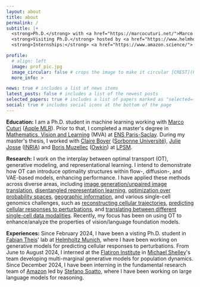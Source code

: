 ```yaml
---
layout: about
title: about
permalink: /
subtitle: |+
  <strong>Ph.D.</strong> with <a href="https://marcocuturi.net/">Marco Cuturi</a> @ <a href="https://crest.science/">CREST</a> - <a href="https://www.ensae.fr/">ENSAE</a>, <a href="https://www.ip-paris.fr/">Institut Polytechnique de Paris</a> <br>
  <strong>Visiting Ph.D.</strong> hosted by <a href="https://www.helmholtz-munich.de/en/icb/pi/fabian-theis">Fabian Theis</a> @ <a href="https://www.helmholtz-munich.de/en/icb/pi/fabian-theis">Helmholtz Munich</a>, <a href="https://www.tum.de/en/">Technical University of Munich</a> <br>
  <strong>Internships:</strong> <a href="https://www.amazon.science/"> Amazon AWS AI Lab</a>, Fundamental Research Team – <a href="https://www.simonsfoundation.org/flatiron/">Flatiron Institute</a>, <a href="https://www.simonsfoundation.org/">Simons Foundation</a>.

profile:
  # align: left
  image: prof_pic.jpg
  image_circular: false # crops the image to make it circular [CREST](https://crest.science/)-[ENSAE](https://www.ensae.fr/), [IP-Paris](https://www.ip-paris.fr/)
  more_info: >

news: true # includes a list of news items
latest_posts: false # includes a list of the newest posts
selected_papers: true # includes a list of papers marked as "selected={true}"
social: true # includes social icons at the bottom of the page
---
```


**Education:** I am a Ph.D. student in machine learning working with [Marco Cuturi](https://marcocuturi.net/) ([Apple MLR](https://machinelearning.apple.com/)). Prior to that, I completed a master's degree in [Mathematics, Vision and Learning](https://www.master-mva.com/) (MVA) at [ENS Paris-Saclay](https://ens-paris-saclay.fr/). During my master's thesis, I worked with [Claire Boyer](https://perso.lpsm.paris/~cboyer/) ([Sorbonne Université](https://www.sorbonne-universite.fr/)), [Julie Josse](https://juliejosse.com/) ([INRIA](https://inria.fr/fr)) and [Boris Muzellec](https://borismuzellec.github.io/) ([Owkin](https://www.owkin.com/)) at [LPSM](https://www.lpsm.paris/).

**Research:** I work on the interplay between optimal transport (OT), generative modeling, and representational learning. I intend to demonstrate how OT can introduce optimality structures within flow-, diffusion-, and VAE-based models, enhancing performance.
I have applied these methods across diverse areas, including [image generation/unpaired image translation](https://arxiv.org/pdf/2311.15100.pdf), 
[disentangled representation learning](https://arxiv.org/abs/2407.07829), [optimization over probability spaces](https://arxiv.org/pdf/2406.08938), 
[geographic information](https://arxiv.org/pdf/2410.11709), 
and various single-cell genomics challenges, such as [reconstructing cellular trajectories](https://arxiv.org/pdf/2310.09254.pdf), 
[predicting cellular responses to perturbations](https://proceedings.mlr.press/v202/uscidda23a/uscidda23a.pdf), and 
[translating between different single-cell data modalities](https://arxiv.org/pdf/2310.09254.pdf). 
Recently, my focus has been on using OT to enhance/analyze the properties of vision/language foundation models. 
<!-- Broadly speaking, I thrive on exploring diverse learning paradigms, as I believe the most creative and impactful research ideas emerge from the synergies between different fields. -->

**Experiences:** Since February 2024, I have been a visting Ph.D. student in [Fabian Theis](https://www.helmholtz-munich.de/en/icb/pi/fabian-theis)' lab at [Helmholtz Munich](https://www.helmholtz-munich.de/en), where I have been working on generative models for predicting cellular responses to perturbations. From June to August 2024, I interned at the [Flatiron Institute](https://www.simonsfoundation.org/flatiron/) in [Michael Shelley](https://math.nyu.edu/~shelley/)'s team developing multi-marginal generative models for population dynamics. Since December 2024, I have been interning in the fundamental research team of [Amazon](https://www.amazon.science/) led by [Stefano Soatto](https://scholar.google.com/citations?user=lH1PdF8AAAAJ&hl=en/), where I have been working on large language models for reasoning.

  <!-- <strong>Ph.D.</strong> with <a href="https://marcocuturi.net/">Marco Cuturi</a> @ <a href="https://crest.science/">CREST</a> - <a href="https://www.ensae.fr/">ENSAE</a>, <a href="https://www.ip-paris.fr/">Institut Polytechnique de Paris</a> <br>
  <strong>Visiting Ph.D.</strong> hosted by <a href="https://www.helmholtz-munich.de/en/icb/pi/fabian-theis">Fabian Theis</a> @ <a href="https://www.helmholtz-munich.de/en/icb/pi/fabian-theis">Helmholtz Munich</a>, <a href="https://www.tum.de/en/">Technical University of Munich</a> <br>
  <strong>Internships:</strong> incoming (winter) @ <a href="https://www.amazon.science/"> Amazon AI</a>, Fundamental Research Team– past @ <a href="https://www.simonsfoundation.org/flatiron/">Flatiron Institute</a>, <a href="https://www.simonsfoundation.org/">Simons Foundation</a>. -->
